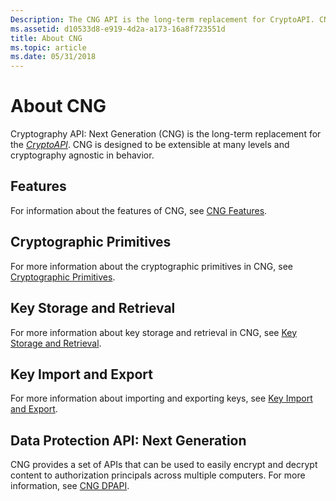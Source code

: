 ```yaml
---
Description: The CNG API is the long-term replacement for CryptoAPI. CNG is designed to be extensible at many levels and cryptography agnostic in behavior.
ms.assetid: d10533d8-e919-4d2a-a173-16a8f723551d
title: About CNG
ms.topic: article
ms.date: 05/31/2018
---
```


# About CNG

Cryptography API: Next Generation (CNG) is the long-term replacement for the [*CryptoAPI*](https://docs.microsoft.com/windows/desktop/SecGloss/c-gly). CNG is designed to be extensible at many levels and cryptography agnostic in behavior.

## Features

For information about the features of CNG, see [CNG Features](cng-features.md).

## Cryptographic Primitives

For more information about the cryptographic primitives in CNG, see [Cryptographic Primitives](cryptographic-primitives.md).

## Key Storage and Retrieval

For more information about key storage and retrieval in CNG, see [Key Storage and Retrieval](key-storage-and-retrieval.md).

## Key Import and Export

For more information about importing and exporting keys, see [Key Import and Export](key-import-and-export.md).

## Data Protection API: Next Generation

CNG provides a set of APIs that can be used to easily encrypt and decrypt content to authorization principals across multiple computers. For more information, see [CNG DPAPI](cng-dpapi.md).

 

 



